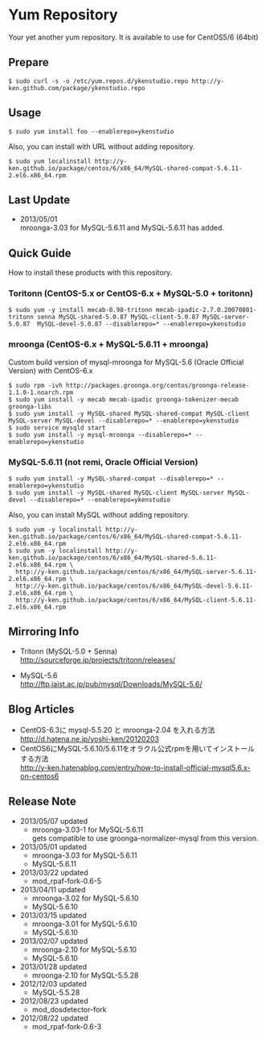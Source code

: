 Yum Repository
===
Your yet another yum repository. It is available to use for CentOS5/6 (64bit)

## Prepare
```
$ sudo curl -s -o /etc/yum.repos.d/ykenstudio.repo http://y-ken.github.com/package/ykenstudio.repo
```
## Usage
```
$ sudo yum install foo --enablerepo=ykenstudio
```
Also, you can install with URL without adding repository.
```
$ sudo yum localinstall http://y-ken.github.io/package/centos/6/x86_64/MySQL-shared-compat-5.6.11-2.el6.x86_64.rpm
```

## Last Update

* 2013/05/01  
mroonga-3.03 for MySQL-5.6.11 and MySQL-5.6.11 has added.

## Quick Guide
How to install these products with this repository.

### Toritonn (CentOS-5.x or CentOS-6.x + MySQL-5.0 + toritonn)

```
$ sudo yum -y install mecab-0.98-tritonn mecab-ipadic-2.7.0.20070801-tritonn senna MySQL-shared-5.0.87 MySQL-client-5.0.87 MySQL-server-5.0.87  MySQL-devel-5.0.87 --disablerepo=* --enablerepo=ykenstudio
```

### mroonga (CentOS-6.x + MySQL-5.6.11 + mroonga)
Custom build version of mysql-mroonga for MySQL-5.6 (Oracle Official Version) with CentOS-6.x

```
$ sudo rpm -ivh http://packages.groonga.org/centos/groonga-release-1.1.0-1.noarch.rpm
$ sudo yum install -y mecab mecab-ipadic groonga-tokenizer-mecab groonga-libs
$ sudo yum install -y MySQL-shared MySQL-shared-compat MySQL-client MySQL-server MySQL-devel --disablerepo=* --enablerepo=ykenstudio
$ sudo service mysqld start
$ sudo yum install -y mysql-mroonga --disablerepo=* --enablerepo=ykenstudio
```

### MySQL-5.6.11 (not remi, Oracle Official Version)

```
$ sudo yum install -y MySQL-shared-compat --disablerepo=* --enablerepo=ykenstudio
$ sudo yum install -y MySQL-shared MySQL-client MySQL-server MySQL-devel --disablerepo=* --enablerepo=ykenstudio
```

Also, you can install MySQL without adding repository. 

```
$ sudo yum -y localinstall http://y-ken.github.io/package/centos/6/x86_64/MySQL-shared-compat-5.6.11-2.el6.x86_64.rpm
$ sudo yum -y localinstall http://y-ken.github.io/package/centos/6/x86_64/MySQL-shared-5.6.11-2.el6.x86_64.rpm \
  http://y-ken.github.io/package/centos/6/x86_64/MySQL-server-5.6.11-2.el6.x86_64.rpm \
  http://y-ken.github.io/package/centos/6/x86_64/MySQL-devel-5.6.11-2.el6.x86_64.rpm \
  http://y-ken.github.io/package/centos/6/x86_64/MySQL-client-5.6.11-2.el6.x86_64.rpm
```

## Mirroring Info

* Tritonn (MySQL-5.0 + Senna)  
http://sourceforge.jp/projects/tritonn/releases/

* MySQL-5.6  
http://ftp.jaist.ac.jp/pub/mysql/Downloads/MySQL-5.6/

## Blog Articles
* CentOS-6.3に mysql-5.5.20 と mroonga-2.04 を入れる方法  
http://d.hatena.ne.jp/yoshi-ken/20120203
* CentOS6にMySQL-5.6.10/5.6.11をオラクル公式rpmを用いてインストールする方法  
http://y-ken.hatenablog.com/entry/how-to-install-official-mysql5.6.x-on-centos6

## Release Note

* 2013/05/07 updated
  * mroonga-3.03-1 for MySQL-5.6.11  
  gets compatible to use groonga-normalizer-mysql from this version.
* 2013/05/01 updated
  * mroonga-3.03 for MySQL-5.6.11
  * MySQL-5.6.11
* 2013/03/22 updated
  * mod_rpaf-fork-0.6-5
* 2013/04/11 updated
  * mroonga-3.02 for MySQL-5.6.10
  * MySQL-5.6.10
* 2013/03/15 updated
  * mroonga-3.01 for MySQL-5.6.10
  * MySQL-5.6.10
* 2013/02/07 updated
  * mroonga-2.10 for MySQL-5.6.10
  * MySQL-5.6.10
* 2013/01/28 updated
  * mroonga-2.10 for MySQL-5.5.28
* 2012/12/03 updated
  * MySQL-5.5.28
* 2012/08/23 updated
  * mod_dosdetector-fork 
* 2012/08/22 updated
  * mod_rpaf-fork-0.6-3
